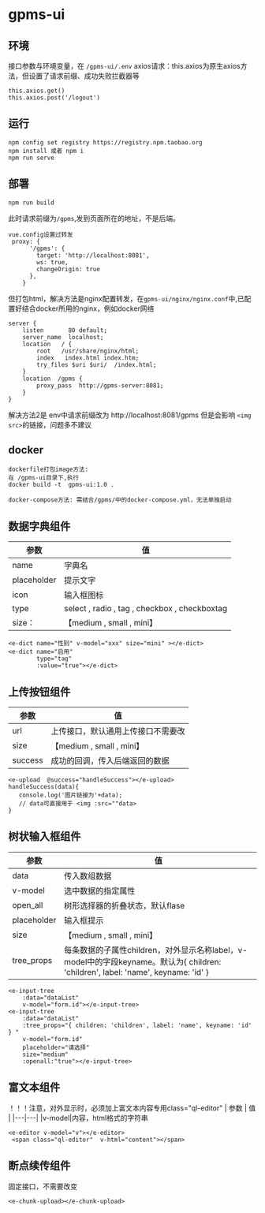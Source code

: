 # gpms-ui

## 环境

接口参数与环境变量，在 `/gpms-ui/.env`
axios请求：this.axios为原生axios方法，但设置了请求前缀、成功失败拦截器等

```
this.axios.get()
this.axios.post('/logout')
```

## 运行

```
npm config set registry https://registry.npm.taobao.org
npm install 或者 npm i
npm run serve  
```

## 部署

```
npm run build 
```

此时请求前缀为`/gpms`,发到页面所在的地址，不是后端。

```
vue.config设置过转发
 proxy: {
      '/gpms': {
        target: 'http://localhost:8081',
        ws: true,
        changeOrigin: true
      },
    }
```

但打包html，解决方法是nginx配置转发，在`gpms-ui/nginx/nginx.conf`中,已配置好结合docker所用的nginx，例如docker网络

```
server {
    listen       80 default;
    server_name  localhost;
	location   / {
		root   /usr/share/nginx/html;
		index   index.html index.htm;
		try_files $uri $uri/  /index.html;
	}
	location  /gpms {
		proxy_pass  http://gpms-server:8081;
	}
}
```

解决方法2是 env中请求前缀改为 http://localhost:8081/gpms
但是会影响 `<img src>`的链接，问题多不建议

## docker

```
dockerfile打包image方法:
在 /gpms-ui目录下,执行
docker build -t  gpms-ui:1.0 . 

docker-compose方法: 需结合/gpms/中的docker-compose.yml，无法单独启动
```

## 数据字典组件

| 参数          | 值 |
|-------------|---|
| name        |字典名
| placeholder |提示文字
| icon        |输入框图标
| type        |select , radio , tag , checkbox , checkboxtag
| size：       |【medium , small , mini】

```
<e-dict name="性别" v-model="xxx" size="mini" ></e-dict>
<e-dict name="启用"
        type="tag"
        :value="true"></e-dict>
```

## 上传按钮组件

| 参数 | 值 |
|---|---|
|url|上传接口，默认通用上传接口不需要改
|size|【medium , small , mini】
|success|成功的回调，传入后端返回的数据

```
<e-upload  @success="handleSuccess"></e-upload>
handleSuccess(data){
   console.log('图片链接为'+data);
   // data可直接用于 <img :src=""data>
}
```

## 树状输入框组件

| 参数 | 值 |
|---|---|
|data|传入数组数据
|v-model|选中数据的指定属性
|open_all|树形选择器的折叠状态，默认flase
|placeholder|输入框提示
|size| 【medium , small , mini】
|tree_props|每条数据的子属性children，对外显示名称label，v-model中的字段keyname。默认为{ children: 'children', label: 'name', keyname: 'id' }  

```
<e-input-tree
    :data="dataList"  
    v-model="form.id"></e-input-tree>
<e-input-tree
    :data="dataList"  
    :tree_props="{ children: 'children', label: 'name', keyname: 'id' } "
    v-model="form.id"
    placeholder="请选择"
    size="medium"
    :openall:"true"></e-input-tree>
```

## 富文本组件

！！！注意，对外显示时，必须加上富文本内容专用class="ql-editor"
| 参数 | 值 |
|---|---|
|v-model|内容，html格式的字符串

```
<e-editor v-model="v"></e-editor>
 <span class="ql-editor"  v-html="content"></span>
```

## 断点续传组件

固定接口，不需要改变

```
<e-chunk-upload></e-chunk-upload>
```